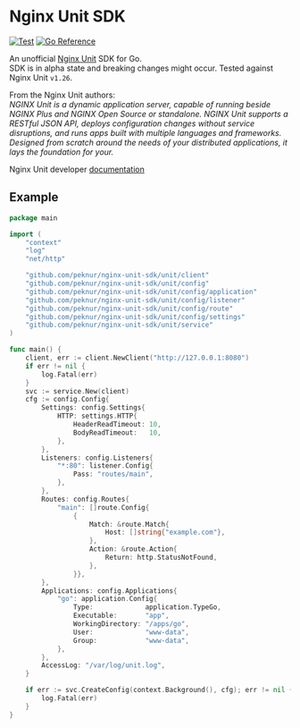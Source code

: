 # Nginx Unit SDK
[![Test](https://github.com/peknur/nginx-unit-sdk/actions/workflows/test.yml/badge.svg)](https://github.com/peknur/nginx-unit-sdk/actions/workflows/test.yml)
[![Go Reference](https://pkg.go.dev/badge/github.com/peknur/nginx-unit-sdk/unit.svg)](https://pkg.go.dev/github.com/peknur/nginx-unit-sdk/unit)

An unofficial [Nginx Unit](https://www.nginx.com/products/nginx-unit/) SDK for Go.  
SDK is in alpha state and breaking changes might occur. Tested against Nginx Unit `v1.26`.

From the Nginx Unit authors:  
*NGINX Unit is a dynamic application server, capable of running beside NGINX Plus and NGINX Open Source or standalone. NGINX Unit supports a RESTful JSON API, deploys configuration changes without service disruptions, and runs apps built with multiple languages and frameworks. Designed from scratch around the needs of your distributed applications, it lays the foundation for your.*

Nginx Unit developer [documentation](https://unit.nginx.org/)

## Example
```go
package main

import (
	"context"
	"log"
	"net/http"

	"github.com/peknur/nginx-unit-sdk/unit/client"
	"github.com/peknur/nginx-unit-sdk/unit/config"
	"github.com/peknur/nginx-unit-sdk/unit/config/application"
	"github.com/peknur/nginx-unit-sdk/unit/config/listener"
	"github.com/peknur/nginx-unit-sdk/unit/config/route"
	"github.com/peknur/nginx-unit-sdk/unit/config/settings"
	"github.com/peknur/nginx-unit-sdk/unit/service"
)

func main() {
	client, err := client.NewClient("http://127.0.0.1:8080")
	if err != nil {
		log.Fatal(err)
	}
	svc := service.New(client)
	cfg := config.Config{
		Settings: config.Settings{
			HTTP: settings.HTTP{
				HeaderReadTimeout: 10,
				BodyReadTimeout:   10,
			},
		},
		Listeners: config.Listeners{
			"*:80": listener.Config{
				Pass: "routes/main",
			},
		},
		Routes: config.Routes{
			"main": []route.Config{
				{
					Match: &route.Match{
						Host: []string{"example.com"},
					},
					Action: &route.Action{
						Return: http.StatusNotFound,
					},
				}},
		},
		Applications: config.Applications{
			"go": application.Config{
				Type:             application.TypeGo,
				Executable:       "app",
				WorkingDirectory: "/apps/go",
				User:             "www-data",
				Group:            "www-data",
			},
		},
		AccessLog: "/var/log/unit.log",
	}

	if err := svc.CreateConfig(context.Background(), cfg); err != nil {
		log.Fatal(err)
	}
}
```

